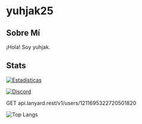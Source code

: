 # yuhjak25

## Sobre Mí
¡Hola! Soy yuhjak.

## Stats

[![Estadísticas](https://github-readme-stats.vercel.app/api?username=yuhjak25&show_icons=true&theme=react-dark)](https://github.com/yuhjak25)

[![Discord](https://img.shields.io/badge/Chat-Discord-blue?logo=discord&style=flat-square)](https://discord.com/users/1211695322720501820)

GET api.lanyard.rest/v1/users/1211695322720501820




![Top Langs](https://github-readme-stats.vercel.app/api/top-langs/?username=yuhjak25&layout=compact)
